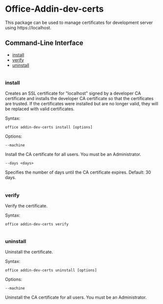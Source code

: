 # Office-Addin-dev-certs

This package can be used to manage certificates for development server using https://localhost. 

## Command-Line Interface
* [install](#install)
* [verify](#verify)
* [uninstall](#uninstall)

#

### install
Creates an SSL certificate for "localhost" signed by a developer CA certificate and installs the developer CA certificate so that the certificates are trusted. If the certificates were installed but are no longer valid, they will be replaced with valid certificates.

Syntax:

`office addin-dev-certs install [options]`

Options:

`--machine`

Install the CA certificate for all users. You must be an Administrator.

`--days <days>`

Specifies the number of days until the CA certificate expires. Default: 30 days.
 
#

### verify
Verify the certificate.

Syntax:

`office addin-dev-certs verify`
 
#

### uninstall
Uninstall the certificate.

Syntax:

`office addin-dev-certs uninstall [options]`

Options:

`--machine`

Uninstall the CA certificate for all users. You must be an Administrator.

#
